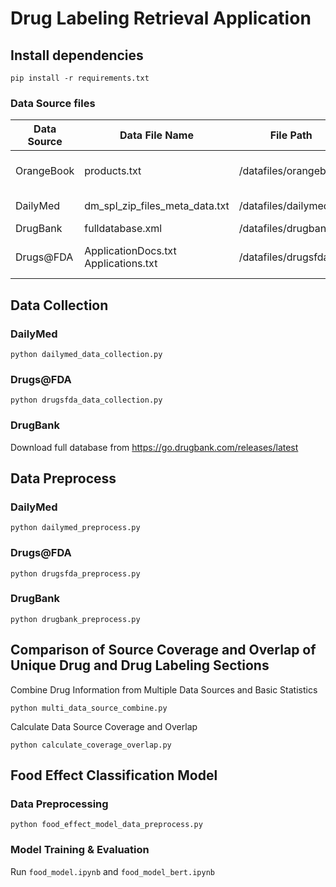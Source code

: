 # Drug Labeling Retrieval Application
## Install dependencies
```console
pip install -r requirements.txt
```

### Data Source files
 Data Source | Data File Name | File Path | Download Website |
| -----------| ----------- | ----------- | ----------- |
| OrangeBook | products.txt | /datafiles/orangebook | https://www.fda.gov/drugs/drug-approvals-and-databases/orange-book-data-files |
| DailyMed   | dm_spl_zip_files_meta_data.txt | /datafiles/dailymed | https://dailymed.nlm.nih.gov/dailymed/spl-resources-all-mapping-files.cfm |
| DrugBank   | fulldatabase.xml | /datafiles/drugbank | https://go.drugbank.com/releases/latest |
| Drugs@FDA  | ApplicationDocs.txt<br />Applications.txt | /datafiles/drugsfda | https://www.fda.gov/drugs/drug-approvals-and-databases/drugsfda-data-files |

## Data Collection
### DailyMed
```console
python dailymed_data_collection.py
```
### Drugs@FDA
```console
python drugsfda_data_collection.py
```
### DrugBank
Download full database from https://go.drugbank.com/releases/latest
## Data Preprocess
### DailyMed
```console
python dailymed_preprocess.py
```
### Drugs@FDA
```console
python drugsfda_preprocess.py
```
### DrugBank
```console
python drugbank_preprocess.py
```

## Comparison of Source Coverage and Overlap of Unique Drug and Drug Labeling Sections 
Combine Drug Information from Multiple Data Sources and Basic Statistics
```console
python multi_data_source_combine.py
```
Calculate Data Source Coverage and Overlap
```console
python calculate_coverage_overlap.py
```


## Food Effect Classification Model
### Data Preprocessing
```console
python food_effect_model_data_preprocess.py
```
### Model Training & Evaluation
Run
`food_model.ipynb` and `food_model_bert.ipynb`

